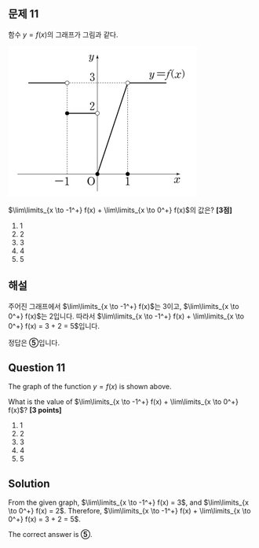 ## 문제 11
함수 $y = f(x)$의 그래프가 그림과 같다.

![A_11](../Images/A_11.png)

$\lim\limits_{x \to -1^+} f(x) + \lim\limits_{x \to 0^+} f(x)$의 값은? **[3점]**

1. 1
2. 2
3. 3
4. 4
5. 5

## 해설

주어진 그래프에서 $\lim\limits_{x \to -1^+} f(x)$는 3이고, $\lim\limits_{x \to 0^+} f(x)$는 2입니다. 따라서 $\lim\limits_{x \to -1^+} f(x) + \lim\limits_{x \to 0^+} f(x) = 3 + 2 = 5$입니다.

정답은 **⑤**입니다.

## Question 11  
The graph of the function $y = f(x)$ is shown above.

What is the value of $\lim\limits_{x \to -1^+} f(x) + \lim\limits_{x \to 0^+} f(x)$? **[3 points]**

1. 1
2. 2
3. 3
4. 4
5. 5

## Solution

From the given graph, $\lim\limits_{x \to -1^+} f(x) = 3$, and $\lim\limits_{x \to 0^+} f(x) = 2$. Therefore, $\lim\limits_{x \to -1^+} f(x) + \lim\limits_{x \to 0^+} f(x) = 3 + 2 = 5$.

The correct answer is **⑤**.